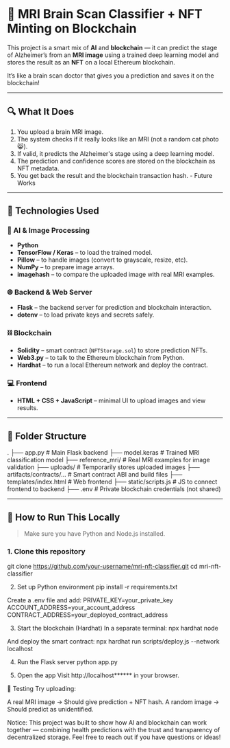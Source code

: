 # 🧠 MRI Brain Scan Classifier + NFT Minting on Blockchain

This project is a smart mix of **AI** and **blockchain** — it can predict the stage of Alzheimer’s from an **MRI image** using a trained deep learning model and stores the result as an **NFT** on a local Ethereum blockchain.

It’s like a brain scan doctor that gives you a prediction and saves it on the blockchain!

---

## 🔍 What It Does

1. You upload a brain MRI image.
2. The system checks if it really looks like an MRI (not a random cat photo 😸).
3. If valid, it predicts the Alzheimer's stage using a deep learning model.
4. The prediction and confidence scores are stored on the blockchain as NFT metadata.
5. You get back the result and the blockchain transaction hash. - Future Works

---

## 🧰 Technologies Used

### 🧠 AI & Image Processing
- **Python**
- **TensorFlow / Keras** – to load the trained model.
- **Pillow** – to handle images (convert to grayscale, resize, etc).
- **NumPy** – to prepare image arrays.
- **imagehash** – to compare the uploaded image with real MRI examples.

### 🌐 Backend & Web Server
- **Flask** – the backend server for prediction and blockchain interaction.
- **dotenv** – to load private keys and secrets safely.

### ⛓️ Blockchain
- **Solidity** – smart contract (`NFTStorage.sol`) to store prediction NFTs.
- **Web3.py** – to talk to the Ethereum blockchain from Python.
- **Hardhat** – to run a local Ethereum network and deploy the contract.

### 💻 Frontend
- **HTML + CSS + JavaScript** – minimal UI to upload images and view results.

---

## 📁 Folder Structure
.
├── app.py # Main Flask backend
├── model.keras # Trained MRI classification model
├── reference_mri/ # Real MRI examples for image validation
├── uploads/ # Temporarily stores uploaded images
├── artifacts/contracts/... # Smart contract ABI and build files
├── templates/index.html # Web frontend
├── static/scripts.js # JS to connect frontend to backend
├── .env # Private blockchain credentials (not shared)


---

## 🚀 How to Run This Locally

> Make sure you have Python and Node.js installed.

### 1. Clone this repository

git clone https://github.com/your-username/mri-nft-classifier.git
cd mri-nft-classifier

2. Set up Python environment
pip install -r requirements.txt

Create a .env file and add:
PRIVATE_KEY=your_private_key
ACCOUNT_ADDRESS=your_account_address
CONTRACT_ADDRESS=your_deployed_contract_address

3. Start the blockchain (Hardhat)
In a separate terminal:
npx hardhat node

And deploy the smart contract:
npx hardhat run scripts/deploy.js --network localhost

4. Run the Flask server
python app.py

5. Open the app
Visit http://localhost****** in your browser.

🧪 Testing
Try uploading:

A real MRI image →  Should give prediction + NFT hash.
A random image →  Should predict as unidentified.

Notice: This project was built to show how AI and blockchain can work together — combining health predictions with the trust and transparency of decentralized storage. Feel free to reach out if you have questions or ideas!
